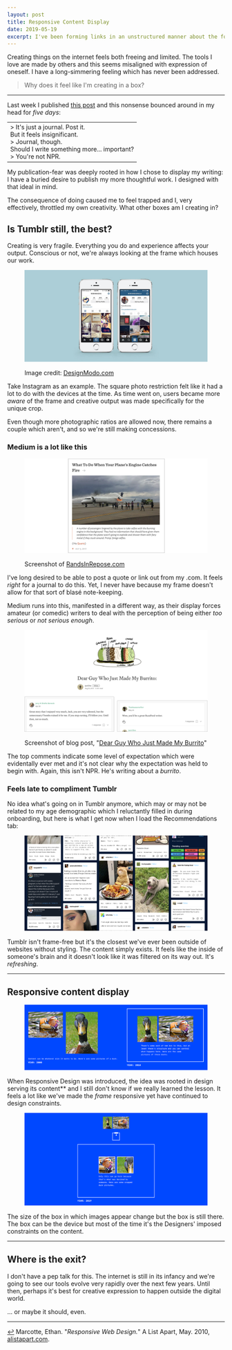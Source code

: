 ```yaml
---
layout: post
title: Responsive Content Display
date: 2019-05-19
excerpt: I've been forming links in an unstructured manner about the following trends. Until I can articulate them better, I'm putting a pin in the following thoughts...
---
```


Creating things on the internet feels both freeing and limited. The tools I love are made by others and this seems misaligned with expression of oneself. I have a long-simmering feeling which has never been addressed.

> Why does it feel like I'm creating in a box?

<hr class="--small">

Last week I published [this post](http://helentran.com/trendsinbulletpoints) and this nonsense bounced around in my head for _five days_:

<table class="stats">
<tr>
    <td>> It's just a journal. Post it.<br />
        But it feels insignificant.<br />
        > Journal, though.<br />
        Should I write something more... important?<br />
        > You're not NPR.
    </td>
</tr>
</table>

My publication-fear was deeply rooted in how I chose to display my writing: I have a buried desire to publish my more thoughtful work. I designed with that ideal in mind.

The consequence of doing caused me to feel trapped and I, very effectively, throttled my own creativity. What other boxes am I creating in?

## Is Tumblr still, the best?

Creating is very fragile. Everything you do and experience affects your output. Conscious or not, we're always looking at the frame which houses our work.

<figure>
    <img src="/img/posts/052519-insta.jpg" alt="Screenshot of original Instagram app">
    <figcaption>
        <p>Image credit: <a href="https://designmodo.com/comparing-ios-designs-apps/">DesignModo.com</a></p>
    </figcaption>
</figure>

Take Instagram as an example. The square photo restriction felt like it had a lot to do with the devices at the time. As time went on, users became more _aware_ of the frame and creative output was made specifically for the unique crop.

Even though more photographic ratios are allowed now, there remains a couple which aren't, and so we're still making concessions.

### Medium is a lot like this

<figure>
    <img src="/img/posts/052519-rands.jpg" alt="Screenshot of Rands' website">
    <figcaption>
        <p>Screenshot of <a href="http://randsinrepose.com">RandsInRepose.com</a></p>
    </figcaption>
</figure>

I've long desired to be able to post a quote or link out from my .com. It feels _right_ for a journal to do this. Yet, I never have because my frame doesn't allow for that sort of blasé note-keeping.

Medium runs into this, manifested in a different way, as their display forces amateur (or comedic) writers to deal with the perception of being either _too serious_ or _not serious enough_.

<figure>
    <img src="/img/posts/052519-burrito.jpg" alt="Screenshot of a Medium article">
    <figcaption>
        <p>Screenshot of blog post, "<a href="https://medium.com/@jackdire/dear-guy-who-just-made-my-burrito-fd08c0babb57">Dear Guy Who Just Made My Burrito</a>"</p>
    </figcaption>
</figure>

The top comments indicate some level of expectation which were evidentally ever met and it's not clear why the expectation was held to begin with. Again, this isn't NPR. He's writing about a _burrito_.

### Feels late to compliment Tumblr

No idea what's going on in Tumblr anymore, which may or may not be related to my age demographic which I reluctantly filled in during onboarding, but here is what I get now when I load the Recommendations tab:

<figure>
    <img src="/img/posts/052519-tumblr.jpg" alt="Screenshot of Tumblr recommendations tab">
</figure>

Tumblr isn't frame-free but it's the closest we've ever been outside of websites without styling. The content simply exists. It feels like the inside of someone's brain and it doesn't look like it was filtered on its way out. It's _refreshing_.

<hr class="--small">

## Responsive content display

<figure>
    <img src="/img/posts/052519-ducks1.jpg" alt="Explanation of responsive content display with ducks">
</figure>

When Responsive Design was introduced, the idea was rooted in design serving its content** and I still don't know if we really learned the lesson. It feels a lot like we've made the _frame_ responsive yet have continued to design constraints.

<figure>
    <img src="/img/posts/052519-ducks2.jpg" alt="Explanation of responsive content display with ducks, part 2">
</figure>

The size of the box in which images appear change but the box is still there. The box can be the device but most of the time it's the Designers' imposed constraints on the content.

<hr class="--small">

## Where is the exit?

I don't have a pep talk for this. The internet is still in its infancy and we're going to see our tools evolve very rapidly over the next few years. Until then, perhaps it's best for creative expression to happen outside the digital world.

... or maybe it should, even.

<hr class="--small">

<div class="citations">
    <p><a name="note-1" href="#back-1" class="citations-back">&#x21A9;</a> Marcotte, Ethan. "<em>Responsive Web Design.</em>" A List Apart, May. 2010, <a href="https://alistapart.com/article/responsive-web-design/">alistapart.com</a>. </p>
</div>



